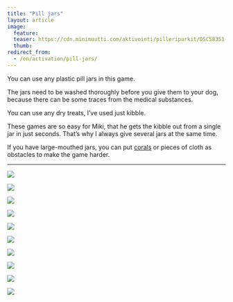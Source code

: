 ```yaml
---
title: "Pill jars"
layout: article
image:
  feature:
  teaser: https://cdn.minimuutti.com/aktivointi/pilleripurkit/DSC58351-245px.jpg
  thumb:
redirect_from:
  - /en/activation/pill-jars/
---
```


You can use any plastic pill jars in this game.

The jars need to be washed thoroughly before you give them to your dog, because there can be some traces from the medical substances.

You can use any dry treats, I’ve used just kibble.

These games are so easy for Miki, that he gets the kibble out from a single jar in just seconds. That’s why I always give several jars at the same time.

If you have large-mouthed jars, you can put [corals](/en/brain-games/corals/) or pieces of cloth as obstacles to make the game harder.

---

![](https://cdn.minimuutti.com/aktivointi/pilleripurkit/DSC58351-800px.jpg)

![](https://cdn.minimuutti.com/aktivointi/pilleripurkit/DSC58362-800px.jpg)

![](https://cdn.minimuutti.com/aktivointi/pilleripurkit/DSC58407-800px.jpg)

![](https://cdn.minimuutti.com/aktivointi/pilleripurkit/DSC58421-800px.jpg)

![](https://cdn.minimuutti.com/aktivointi/pilleripurkit/DSC58428-800px.jpg)

![](https://cdn.minimuutti.com/aktivointi/pilleripurkit/DSC58465-800px.jpg)

![](https://cdn.minimuutti.com/aktivointi/pilleripurkit/DSC58472-800px.jpg)

![](https://cdn.minimuutti.com/aktivointi/pilleripurkit/DSC58485-800px.jpg)

![](https://cdn.minimuutti.com/aktivointi/pilleripurkit/DSC60994-800px.jpg)

![](https://cdn.minimuutti.com/aktivointi/pilleripurkit/DSC60998-800px.jpg)
